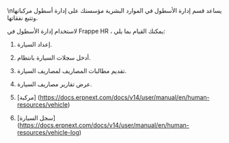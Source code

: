 \nيساعد قسم إدارة الأسطول في الموارد البشرية مؤسستك على إدارة أسطول مركباتها وتتبع نفقاتها.

لاستخدام إدارة الأسطول في Frappe HR ، يمكنك القيام بما يلي:

1. إعداد السيارة.
2. أدخل سجلات السيارة بانتظام.
3. تقديم مطالبات المصاريف لمصاريف السيارة.
4. عرض تقارير مصاريف السيارة.

1. [مركبة] (https://docs.erpnext.com/docs/v14/user/manual/en/human-resources/vehicle)
2. [سجل السيارة] (https://docs.erpnext.com/docs/v14/user/manual/en/human-resources/vehicle-log)